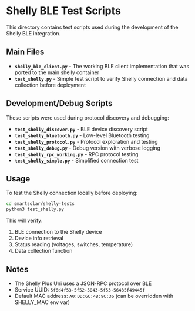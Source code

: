 # Shelly BLE Test Scripts

This directory contains test scripts used during the development of the Shelly BLE integration.

## Main Files

- **`shelly_ble_client.py`** - The working BLE client implementation that was ported to the main shelly container
- **`test_shelly.py`** - Simple test script to verify Shelly connection and data collection before deployment

## Development/Debug Scripts

These scripts were used during protocol discovery and debugging:

- **`test_shelly_discover.py`** - BLE device discovery script
- **`test_shelly_bluetooth.py`** - Low-level Bluetooth testing
- **`test_shelly_protocol.py`** - Protocol exploration and testing
- **`test_shelly_debug.py`** - Debug version with verbose logging
- **`test_shelly_rpc_working.py`** - RPC protocol testing
- **`test_shelly_simple.py`** - Simplified connection test

## Usage

To test the Shelly connection locally before deploying:

```bash
cd smartsolar/shelly-tests
python3 test_shelly.py
```

This will verify:
1. BLE connection to the Shelly device
2. Device info retrieval
3. Status reading (voltages, switches, temperature)
4. Data collection function

## Notes

- The Shelly Plus Uni uses a JSON-RPC protocol over BLE
- Service UUID: `5f6d4f53-5f52-5043-5f53-56435f49445f`
- Default MAC address: `A0:DD:6C:4B:9C:36` (can be overridden with SHELLY_MAC env var) 